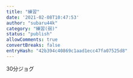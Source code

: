 ```yaml
---
title: "練習"
date: '2021-02-08T10:47:53'
author: "subaru44k"
category: "練習(弱)"
status: "publish"
allowComments: true
convertBreaks: false
entryHash: "42b394c40869c1aad1ecc47fa07525d8"
---
```

30分ジョグ
